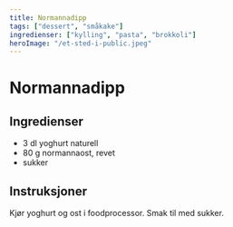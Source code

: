 ```yaml
---
title: Normannadipp
tags: ["dessert", "småkake"]
ingredienser: ["kylling", "pasta", "brokkoli"]
heroImage: "/et-sted-i-public.jpeg"
---
```


# Normannadipp

## Ingredienser

- 3 dl yoghurt naturell
- 80 g normannaost, revet
- sukker

## Instruksjoner

Kjør yoghurt og ost i foodprocessor. Smak til med sukker.
